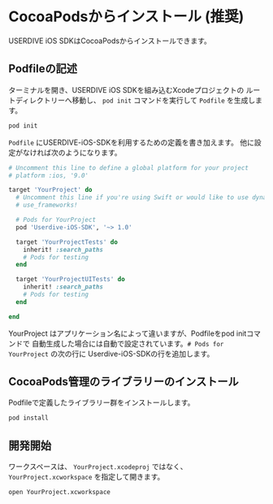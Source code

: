 # CocoaPodsからインストール (推奨)

USERDIVE iOS SDKはCocoaPodsからインストールできます。

## Podfileの記述

ターミナルを開き、USERDIVE iOS SDKを組み込むXcodeプロジェクトの
ルートディレクトリーへ移動し、 `pod init` コマンドを実行して `Podfile` を生成します。

```bash
pod init
```

`Podfile` にUSERDIVE-iOS-SDKを利用するための定義を書き加えます。
他に設定がなければ次のようになります。

```ruby
# Uncomment this line to define a global platform for your project
# platform :ios, '9.0'

target 'YourProject' do
  # Uncomment this line if you're using Swift or would like to use dynamic frameworks
  # use_frameworks!

  # Pods for YourProject
  pod 'Userdive-iOS-SDK', '~> 1.0'

  target 'YourProjectTests' do
    inherit! :search_paths
    # Pods for testing
  end

  target 'YourProjectUITests' do
    inherit! :search_paths
    # Pods for testing
  end

end
```

YourProject はアプリケーション名によって違いますが、Podfileをpod initコマンドで
自動生成した場合には自動で設定されています。`# Pods for YourProject` の次の行に
Userdive-iOS-SDKの行を追加します。

## CocoaPods管理のライブラリーのインストール

Podfileで定義したライブラリー群をインストールします。

```sh
pod install
```

## 開発開始

ワークスペースは、 `YourProject.xcodeproj` ではなく、 `YourProject.xcworkspace` を指定して開きます。

```sh
open YourProject.xcworkspace
```
